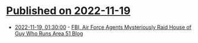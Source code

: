 # [Published on 2022-11-19](index.md)

* [2022-11-19, 01:30:00](https://entertainment.slashdot.org/story/22/11/18/2347230/fbi-air-force-agents-mysteriously-raid-house-of-guy-who-runs-area-51-blog?utm_source=rss1.0mainlinkanon&utm_medium=feed) - [FBI, Air Force Agents Mysteriously Raid House of Guy Who Runs Area 51 Blog](https://entertainment.slashdot.org/story/22/11/18/2347230/fbi-air-force-agents-mysteriously-raid-house-of-guy-who-runs-area-51-blog?utm_source=rss1.0mainlinkanon&utm_medium=feed)
